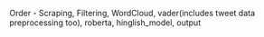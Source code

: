 Order -
Scraping,
Filtering,
WordCloud,
vader(includes tweet data preprocessing too),
roberta,
hinglish_model,
output
